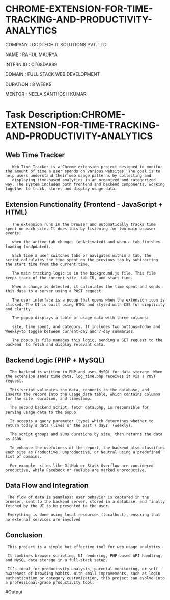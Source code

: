 # CHROME-EXTENSION-FOR-TIME-TRACKING-AND-PRODUCTIVITY-ANALYTICS

  COMPANY : CODTECH IT SOLUTIONS PVT. LTD.

  NAME : RAHUL MAURYA

  INTERN ID : CT08DA939

  DOMAIN : FULL STACK WEB DEVELOPMENT

  DURATION : 8 WEEKS

  MENTOR : NEELA SANTHOSH KUMAR

 # Task Description:CHROME-EXTENSION-FOR-TIME-TRACKING-AND-PRODUCTIVITY-ANALYTICS

  ## Web Time Tracker
       Web Time Tracker is a Chrome extension project designed to monitor the amount of time a user spends on various websites. The goal is to help users understand their web usage patterns by collecting and 
       displaying time-based analytics in an organized and categorized way. The system includes both frontend and backend components, working together to track, store, and display usage data.
  ## Extension Functionality (Frontend - JavaScript + HTML)
       The extension runs in the browser and automatically tracks time spent on each site. It does this by listening for two main browser events:
       
       when the active tab changes (onActivated) and when a tab finishes loading (onUpdated).
       
       Each time a user switches tabs or navigates within a tab, the script calculates the time spent on the previous tab by subtracting the start time from the current time.

       The main tracking logic is in the background.js file. This file keeps track of the current site, tab ID, and start time. 
       
       When a change is detected, it calculates the time spent and sends this data to a server using a POST request.

       The user interface is a popup that opens when the extension icon is clicked. The UI is built using HTML and styled with CSS for simplicity and clarity. 
       
       The popup displays a table of usage data with three columns: 
       
       site, time spent, and category. It includes two buttons—Today and Weekly—to toggle between current-day and 7-day summaries. 
       
       The popup.js file manages this logic, sending a GET request to the backend  to fetch and display relevant data.
       
  ## Backend Logic (PHP + MySQL)
      The backend is written in PHP and uses MySQL for data storage. When the extension sends time data, log_time.php receives it via a POST request. 
      
      This script validates the data, connects to the database, and inserts the record into the usage_data table, which contains columns for the site, duration, and timestamp.

      The second backend script, fetch_data.php, is responsible for serving usage data to the popup.
      
      It accepts a query parameter (type) which determines whether to return today’s data (live) or the past 7 days  (weekly). 
      
      The script groups and sums durations by site, then returns the data as JSON.

      To enhance the usefulness of the report, the backend also classifies each site as Productive, Unproductive, or Neutral using a predefined list of domains.
      
      For example, sites like GitHub or Stack Overflow are considered productive, while Facebook or YouTube are marked unproductive.  
      
  ## Data Flow and Integration
     The flow of data is seamless: user behavior is captured in the browser, sent to the backend server, stored in a database, and finally fetched by the UI to be presented to the user.
     
     Everything is done using local resources (localhost), ensuring that no external services are involved
     
  ## Conclusion
     This project is a simple but effective tool for web usage analytics. 
     
     It combines browser scripting, UI rendering, PHP-based API handling, and MySQL data storage in a full-stack setup.
     
     It’s ideal for productivity analysis, parental monitoring, or self-awareness of browsing habits. With small improvements, such as login authentication or category customization, this project can evolve into a professional-grade productivity tool.
     
#Output


